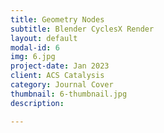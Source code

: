 ```yaml
---
title: Geometry Nodes
subtitle: Blender CyclesX Render
layout: default
modal-id: 6
img: 6.jpg
project-date: Jan 2023
client: ACS Catalysis
category: Journal Cover
thumbnail: 6-thumbnail.jpg
description: 

---
```

